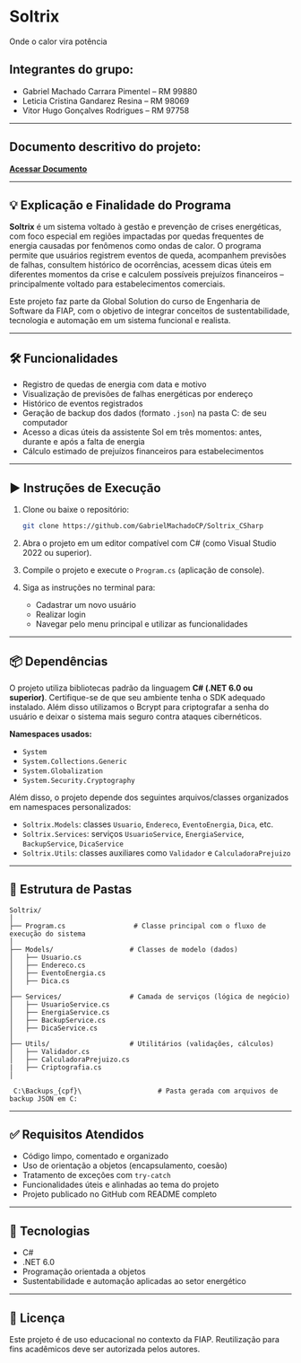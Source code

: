 # Soltrix  
Onde o calor vira potência

## Integrantes do grupo:

- Gabriel Machado Carrara Pimentel – RM 99880  
- Leticia Cristina Gandarez Resina – RM 98069  
- Vitor Hugo Gonçalves Rodrigues – RM 97758  

---

## Documento descritivo do projeto:
**[Acessar Documento](https://docs.google.com/document/d/1ION-ZlJLDRZeh8MAy2C9sj2bXQ-QciGbk2SR1C8mEPE/edit?usp=sharing)**

---

## 💡 Explicação e Finalidade do Programa

**Soltrix** é um sistema voltado à gestão e prevenção de crises energéticas, com foco especial em regiões impactadas 
por quedas frequentes de energia causadas por fenômenos como ondas de calor. 
O programa permite que usuários registrem eventos de queda, acompanhem previsões de falhas, consultem histórico de ocorrências, 
acessem dicas úteis em diferentes momentos da crise e calculem possíveis prejuízos financeiros – 
principalmente voltado para estabelecimentos comerciais.

Este projeto faz parte da Global Solution do curso de Engenharia de Software da FIAP, com o objetivo de integrar 
conceitos de sustentabilidade, tecnologia e automação em um sistema funcional e realista.

---

## 🛠️ Funcionalidades

- Registro de quedas de energia com data e motivo
- Visualização de previsões de falhas energéticas por endereço
- Histórico de eventos registrados
- Geração de backup dos dados (formato `.json`) na pasta C: de seu computador
- Acesso a dicas úteis da assistente Sol em três momentos: antes, durante e após a falta de energia
- Cálculo estimado de prejuízos financeiros para estabelecimentos

---

## ▶️ Instruções de Execução

1. Clone ou baixe o repositório:
   ```bash
   git clone https://github.com/GabrielMachadoCP/Soltrix_CSharp
   ```

2. Abra o projeto em um editor compatível com C# (como Visual Studio 2022 ou superior).

3. Compile o projeto e execute o `Program.cs` (aplicação de console).

4. Siga as instruções no terminal para:
   - Cadastrar um novo usuário
   - Realizar login
   - Navegar pelo menu principal e utilizar as funcionalidades

---

## 📦 Dependências

O projeto utiliza bibliotecas padrão da linguagem **C# (.NET 6.0 ou superior)**. 
Certifique-se de que seu ambiente tenha o SDK adequado instalado. 
Além disso utilizamos o Bcrypt para criptografar a senha do usuário e deixar o sistema mais seguro contra ataques cibernéticos.

**Namespaces usados:**

- `System`
- `System.Collections.Generic`
- `System.Globalization`
- `System.Security.Cryptography`

Além disso, o projeto depende dos seguintes arquivos/classes organizados em namespaces personalizados:

- `Soltrix.Models`: classes `Usuario`, `Endereco`, `EventoEnergia`, `Dica`, etc.
- `Soltrix.Services`: serviços `UsuarioService`, `EnergiaService`, `BackupService`, `DicaService`
- `Soltrix.Utils`: classes auxiliares como `Validador` e `CalculadoraPrejuizo`

---

## 📁 Estrutura de Pastas

```
Soltrix/
│
├── Program.cs                 # Classe principal com o fluxo de execução do sistema
│
├── Models/                   # Classes de modelo (dados)
│   ├── Usuario.cs
│   ├── Endereco.cs
│   ├── EventoEnergia.cs
│   ├── Dica.cs
│
├── Services/                 # Camada de serviços (lógica de negócio)
│   ├── UsuarioService.cs
│   ├── EnergiaService.cs
│   ├── BackupService.cs
│   ├── DicaService.cs
│
├── Utils/                    # Utilitários (validações, cálculos)
│   ├── Validador.cs
│   ├── CalculadoraPrejuizo.cs
|   ├── Criptografia.cs
│

 C:\Backups_{cpf}\                   # Pasta gerada com arquivos de backup JSON em C:
```

---

## ✅ Requisitos Atendidos

- Código limpo, comentado e organizado
- Uso de orientação a objetos (encapsulamento, coesão)
- Tratamento de exceções com `try-catch`
- Funcionalidades úteis e alinhadas ao tema do projeto
- Projeto publicado no GitHub com README completo

---

## 🌱 Tecnologias

- C#
- .NET 6.0
- Programação orientada a objetos
- Sustentabilidade e automação aplicadas ao setor energético

---

## 📄 Licença

Este projeto é de uso educacional no contexto da FIAP. Reutilização para fins acadêmicos deve ser autorizada pelos autores.
